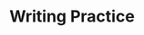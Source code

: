---
title: Writing Practice

source:
- title: Common Core Basics
  subject: Social Studies
  chapter: 5
  toc_type: Lesson Review
  toc_number: 5.2
  pages: 190 - 195

questions:
  - number: 1
    text: >
      American consumers like to shop at sales. Write a paragraph describing how you (or someone you know) shops for sale prices. Explain how sale prices affect the demand. Consider why it is not always good for the consumer to shop at sales. Draw a conclusion about why store owners offer low prices. even when these low prices reduce their profits.
    choice:
      - option: blank
    answer:
      - text: 
        
layout: cc_review
---